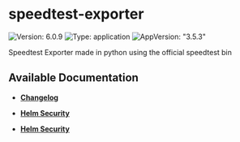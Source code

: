 # speedtest-exporter

![Version: 6.0.9](https://img.shields.io/badge/Version-6.0.9-informational?style=flat-square) ![Type: application](https://img.shields.io/badge/Type-application-informational?style=flat-square) ![AppVersion: "3.5.3"](https://img.shields.io/badge/AppVersion-"3.5.3"-informational?style=flat-square)

Speedtest Exporter made in python using the official speedtest bin

## Available Documentation

- [**Changelog**](CHANGELOG)

- [**Helm Security**](container-security)

- [**Helm Security**](helm-security)

